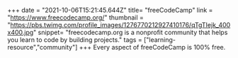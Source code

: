 +++
date = "2021-10-06T15:21:45.644Z"
title= "freeCodeCamp"
link = "https://www.freecodecamp.org/"
thumbnail = "https://pbs.twimg.com/profile_images/1276770212927410176/qTgTIejk_400x400.jpg"
snippet= "freecodecamp.org is a nonprofit community that helps you learn to code by building projects."
tags = ["learning-resource","community"]
+++
Every aspect of freeCodeCamp is 100% free.
